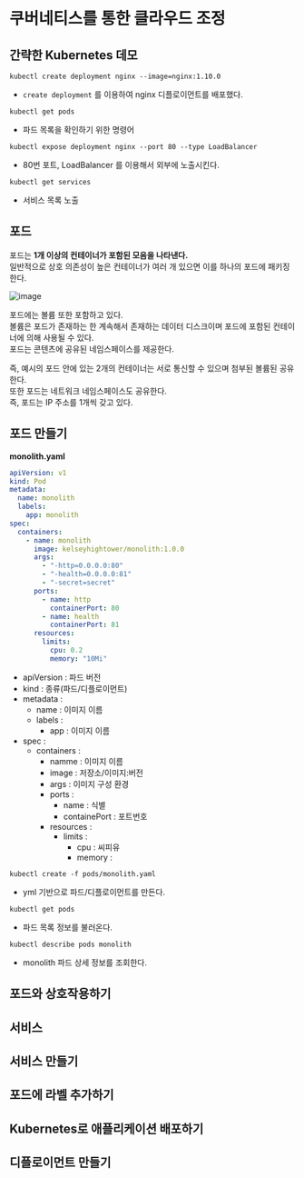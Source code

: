 # 쿠버네티스를 통한 클라우드 조정

## 간략한 Kubernetes 데모   

```shell
kubectl create deployment nginx --image=nginx:1.10.0
```
* `create deployment` 를 이용하여 nginx 디플로이먼트를 배포했다.  

```shell
kubectl get pods
```
* 파드 목록을 확인하기 위한 명령어

```shell
kubectl expose deployment nginx --port 80 --type LoadBalancer
```
* 80번 포트, LoadBalancer 를 이용해서 외부에 노출시킨다.    

```shell
kubectl get services
```
* 서비스 목록 노출   

## 포드   
           
포드는 **1개 이상의 컨테이너가 포함된 모음을 나타낸다.**                  
일반적으로 상호 의존성이 높은 컨테이너가 여러 개 있으면 이를 하나의 포드에 패키징한다.     

![image](https://user-images.githubusercontent.com/50267433/177177621-b0d6722f-b530-4e0c-83e8-42f571627556.png)
    
포드에는 볼륨 또한 포함하고 있다.         
볼륨은 포드가 존재하는 한 계속해서 존재하는 데이터 디스크이며 포드에 포함된 컨테이너에 의해 사용될 수 있다.        
포드는 콘텐츠에 공유된 네임스페이스를 제공한다.       
       
즉, 예시의 포드 안에 있는 2개의 컨테이너는 서로 통신할 수 있으며 첨부된 볼륨된 공유한다.          
또한 포드는 네트워크 네임스페이스도 공유한다.         
즉, 포드는 IP 주소를 1개씩 갖고 있다.        
   
## 포드 만들기
   
**monolith.yaml**   
```yml
apiVersion: v1
kind: Pod
metadata:
  name: monolith
  labels:
    app: monolith
spec:
  containers:
    - name: monolith
      image: kelseyhightower/monolith:1.0.0
      args:
        - "-http=0.0.0.0:80"
        - "-health=0.0.0.0:81"
        - "-secret=secret"
      ports:
        - name: http
          containerPort: 80
        - name: health
          containerPort: 81
      resources:
        limits:
          cpu: 0.2
          memory: "10Mi"
```
* apiVersion : 파드 버전  
* kind : 종류(파드/디플로이먼트)  
* metadata : 
    * name : 이미지 이름 
    * labels :  
        * app : 이미지 이름   
* spec : 
    * containers : 
        * namme : 이미지 이름 
        * image : 저장소/이미지:버전
        * args : 이미지 구성 환경 
        * ports : 
            * name : 식별
            * containePort : 포트번호
        * resources : 
            * limits : 
                * cpu : 씨피유
                * memory :      

```shell
kubectl create -f pods/monolith.yaml
```
* yml 기반으로 파드/디플로이먼트를 만든다.

```shell
kubectl get pods
```
* 파드 목록 정보를 불러온다.   

```shell
kubectl describe pods monolith
```
* monolith 파드 상세 정보를 조회한다.  

## 포드와 상호작용하기
## 서비스
## 서비스 만들기
## 포드에 라벨 추가하기
## Kubernetes로 애플리케이션 배포하기
## 디플로이먼트 만들기
